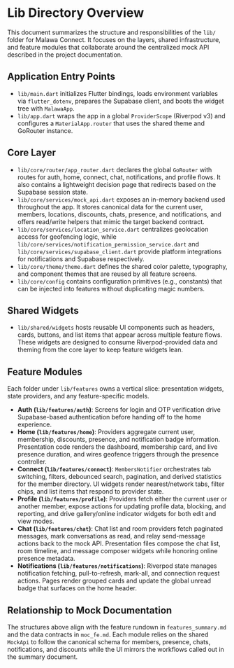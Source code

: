 # Lib Directory Overview

This document summarizes the structure and responsibilities of the `lib/` folder for Malawa Connect. It focuses on the layers, shared infrastructure, and feature modules that collaborate around the centralized mock API described in the project documentation.

## Application Entry Points

- `lib/main.dart` initializes Flutter bindings, loads environment variables via `flutter_dotenv`, prepares the Supabase client, and boots the widget tree with `MalawaApp`.
- `lib/app.dart` wraps the app in a global `ProviderScope` (Riverpod v3) and configures a `MaterialApp.router` that uses the shared theme and GoRouter instance.

## Core Layer

- `lib/core/router/app_router.dart` declares the global `GoRouter` with routes for auth, home, connect, chat, notifications, and profile flows. It also contains a lightweight decision page that redirects based on the Supabase session state.
- `lib/core/services/mock_api.dart` exposes an in-memory backend used throughout the app. It stores canonical data for the current user, members, locations, discounts, chats, presence, and notifications, and offers read/write helpers that mimic the target backend contract.
- `lib/core/services/location_service.dart` centralizes geolocation access for geofencing logic, while `lib/core/services/notification_permission_service.dart` and `lib/core/services/supabase_client.dart` provide platform integrations for notifications and Supabase respectively.
- `lib/core/theme/theme.dart` defines the shared color palette, typography, and component themes that are reused by all feature screens.
- `lib/core/config` contains configuration primitives (e.g., constants) that can be injected into features without duplicating magic numbers.

## Shared Widgets

- `lib/shared/widgets` hosts reusable UI components such as headers, cards, buttons, and list items that appear across multiple feature flows. These widgets are designed to consume Riverpod-provided data and theming from the core layer to keep feature widgets lean.

## Feature Modules

Each folder under `lib/features` owns a vertical slice: presentation widgets, state providers, and any feature-specific models.

- **Auth (`lib/features/auth`)**: Screens for login and OTP verification drive Supabase-based authentication before handing off to the home experience.
- **Home (`lib/features/home`)**: Providers aggregate current user, membership, discounts, presence, and notification badge information. Presentation code renders the dashboard, membership card, and live presence duration, and wires geofence triggers through the presence controller.
- **Connect (`lib/features/connect`)**: `MembersNotifier` orchestrates tab switching, filters, debounced search, pagination, and derived statistics for the member directory. UI widgets render nearest/network tabs, filter chips, and list items that respond to provider state.
- **Profile (`lib/features/profile`)**: Providers fetch either the current user or another member, expose actions for updating profile data, blocking, and reporting, and drive gallery/online indicator widgets for both edit and view modes.
- **Chat (`lib/features/chat`)**: Chat list and room providers fetch paginated messages, mark conversations as read, and relay send-message actions back to the mock API. Presentation files compose the chat list, room timeline, and message composer widgets while honoring online presence metadata.
- **Notifications (`lib/features/notifications`)**: Riverpod state manages notification fetching, pull-to-refresh, mark-all, and connection request actions. Pages render grouped cards and update the global unread badge that surfaces on the home header.

## Relationship to Mock Documentation

The structures above align with the feature rundown in `features_summary.md` and the data contracts in `moc_fe.md`. Each module relies on the shared `MockApi` to follow the canonical schema for members, presence, chats, notifications, and discounts while the UI mirrors the workflows called out in the summary document.
